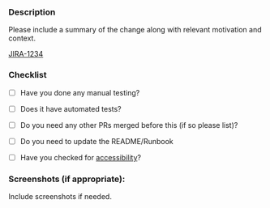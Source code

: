 ### Description

Please include a summary of the change along with relevant motivation and context.

[JIRA-1234](https://nidigitalsolutions.jira.com/browse/JIRA-1234)


### Checklist

- [ ] Have you done any manual testing?
- [ ] Does it have automated tests?
- [ ] Do you need any other PRs merged before this (if so please list)?
- [ ] Do you need to update the README/Runbook
- [ ] Have you checked for [accessibility](https://nidigitalsolutions.jira.com/wiki/spaces/TNLDigital/pages/3898048523/Accessibility+Dev+Guide#Checklist)?


### Screenshots (if appropriate):

Include screenshots if needed.
